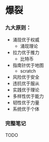 # 爆裂

### 九大原则：

- 涌现优于权威
  - 涌现理论
- 拉力优于推力
  - 比特币
- 指南针优于地图
  - scratch
- 风险优于安全
- 违抗优于服从
- 实践优于理论
- 多样性优于能力
- 韧性优于力量
- 系统优于个体

### 完整笔记

TODO